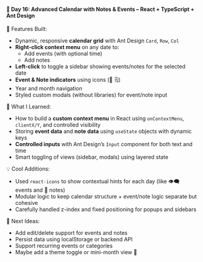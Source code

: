 #### 📅 Day 16: Advanced Calendar with Notes & Events – React + TypeScript + Ant Design

🔧 Features Built:
- Dynamic, responsive **calendar grid** with Ant Design `Card`, `Row`, `Col`
- **Right-click context menu** on any date to:
  - Add events (with optional time)
  - Add notes
- **Left-click** to toggle a sidebar showing events/notes for the selected date
- **Event & Note indicators** using icons (📌 🗒️)
- Year and month navigation
- Styled custom modals (without libraries) for event/note input

🧠 What I Learned:
- How to build a **custom context menu** in React using `onContextMenu`, `clientX/Y`, and controlled visibility
- Storing **event data** and **note data** using `useState` objects with dynamic keys
- **Controlled inputs** with Ant Design’s `Input` component for both text and time
- Smart toggling of views (sidebar, modals) using layered state

💡 Cool Additions:
- Used `react-icons` to show contextual hints for each day (like 👁‍🗨 events and 📝 notes)
- Modular logic to keep calendar structure + event/note logic separate but cohesive
- Carefully handled z-index and fixed positioning for popups and sidebars

🎯 Next Ideas:
- Add edit/delete support for events and notes
- Persist data using localStorage or backend API
- Support recurring events or categories
- Maybe add a theme toggle or mini-month view 📆


